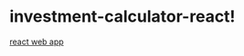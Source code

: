 # investment-calculator-react!
[react web app](https://github.com/ayushmitra06/investment-calculator-react/assets/89930295/0ef22779-d228-4b52-b72b-15155a4693fc)

